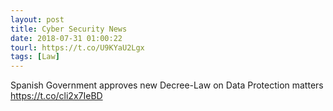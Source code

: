 ```yaml
---
layout: post
title: Cyber Security News
date: 2018-07-31 01:00:22
tourl: https://t.co/U9KYaU2Lgx
tags: [Law]
---
```

Spanish Government approves new Decree-Law on Data Protection matters https://t.co/cli2x7IeBD